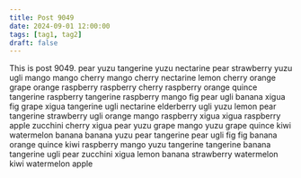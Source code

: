 ```yaml
---
title: Post 9049
date: 2024-09-01 12:00:00
tags: [tag1, tag2]
draft: false
---
```

This is post 9049.
pear
yuzu
tangerine
yuzu
nectarine
pear
strawberry
yuzu
ugli
mango
mango
cherry
mango
cherry
nectarine
lemon
cherry
orange
grape
orange
raspberry
raspberry
cherry
raspberry
orange
quince
tangerine
raspberry
tangerine
raspberry
mango
fig
pear
ugli
banana
xigua
fig
grape
xigua
tangerine
ugli
nectarine
elderberry
ugli
yuzu
lemon
pear
tangerine
strawberry
ugli
orange
mango
raspberry
xigua
xigua
raspberry
apple
zucchini
cherry
xigua
pear
yuzu
grape
mango
yuzu
grape
quince
kiwi
watermelon
banana
banana
yuzu
pear
tangerine
pear
ugli
fig
fig
banana
orange
quince
kiwi
raspberry
mango
yuzu
tangerine
tangerine
banana
tangerine
ugli
pear
zucchini
xigua
lemon
banana
strawberry
watermelon
kiwi
watermelon
apple
